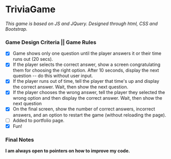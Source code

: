 # TriviaGame
*This game is based on JS and JQuery. Designed through html, CSS and Bootstrap.*

### Game Design Criteria || Game Rules
- [x] Game shows only one question until the player answers it or their time runs out (20 secs).
- [x] If the player selects the correct answer, show a screen congratulating them for choosing the right option. After 10 seconds, display the next question -- do this without user input.
- [x] If the player runs out of time, tell the player that time's up and display the correct answer. Wait, then show the next question.
- [x] If the player chooses the wrong answer, tell the player they selected the wrong option and then display the correct answer. Wait, then show the next question
- [x] On the final screen, show the number of correct answers, incorrect answers, and an option to restart the game (without reloading the page).
- [ ] Added to portfolio page.
- [x] Fun!

### Final Notes
**I am always open to pointers on how to improve my code.**
